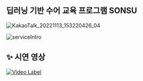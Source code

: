 ## 딥러닝 기반 수어 교육 프로그램 SONSU
![KakaoTalk_20221113_153220426_04](https://user-images.githubusercontent.com/86819719/212887103-2a0d7b58-a001-41c5-8dc3-d2beec6e302f.png)

![serviceIntro](https://user-images.githubusercontent.com/86819719/212893363-8fe79dca-e154-4166-99bf-e92a0e18cb9b.png)

## ✨ 시연 영상
[![Video Label](http://img.youtube.com/vi/G2csz38fCOE/0.jpg)](https://https://www.youtube.com/watch?v=G2csz38fCOE)
